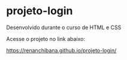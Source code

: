 # projeto-login
 Desenvolvido durante o curso de HTML e CSS

Acesse o projeto no link abaixo:

https://renanchibana.github.io/projeto-login/
